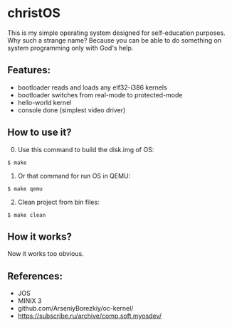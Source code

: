 # christOS
This is my simple operating system designed for self-education purposes.
Why such a strange name? Because you can be able to do something on system programming only with God's help.

## Features:
* bootloader reads and loads any elf32-i386 kernels
* bootloader switches from real-mode to protected-mode
* hello-world kernel
* console done (simplest video driver)

## How to use it?
0. Use this command to build the disk.img of OS:
```
$ make
```

1. Or that command for run OS in QEMU:
```
$ make qemu
```

2. Clean project from bin files:
```
$ make clean
```

## How it works?
Now it works too obvious.

## References:
* JOS
* MINIX 3
* github.com/ArseniyBorezkiy/oc-kernel/
* https://subscribe.ru/archive/comp.soft.myosdev/
